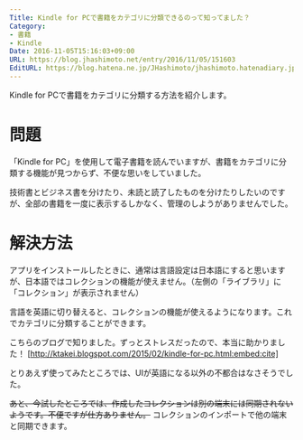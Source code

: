 ```yaml
---
Title: Kindle for PCで書籍をカテゴリに分類できるのって知ってました？
Category:
- 書籍
- Kindle
Date: 2016-11-05T15:16:03+09:00
URL: https://blog.jhashimoto.net/entry/2016/11/05/151603
EditURL: https://blog.hatena.ne.jp/JHashimoto/jhashimoto.hatenadiary.jp/atom/entry/10328749687193062661
---
```


Kindle for PCで書籍をカテゴリに分類する方法を紹介します。

<!--more-->

# 問題
「Kindle for PC」を使用して電子書籍を読んでいますが、書籍をカテゴリに分類する機能が見つからず、不便な思いをしていました。

技術書とビジネス書を分けたり、未読と読了したものを分けたりしたいのですが、全部の書籍を一度に表示するしかなく、管理のしようがありませんでした。

# 解決方法
アプリをインストールしたときに、通常は言語設定は日本語にすると思いますが、日本語ではコレクションの機能が使えません。（左側の「ライブラリ」に「コレクション」が表示されません）

言語を英語に切り替えると、コレクションの機能が使えるようになります。これでカテゴリに分類することができます。

こちらのブログで知りました。ずっとストレスだったので、本当に助かりました！
[http://ktakei.blogspot.com/2015/02/kindle-for-pc.html:embed:cite]

とりあえず使ってみたところでは、UIが英語になる以外の不都合はなさそうでした。

<s>あと、今試したところでは、作成したコレクションは別の端末には同期されないようです。不便ですが仕方ありません。</s>
コレクションのインポートで他の端末と同期できます。
